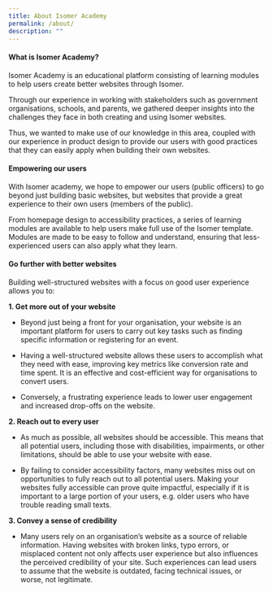```yaml
---
title: About Isomer Academy
permalink: /about/
description: ""
---
```

#### **What is Isomer Academy?** ####
Isomer Academy is an educational platform consisting of learning modules to help users create better websites through Isomer. 

Through our experience in working with stakeholders such as government organisations, schools, and parents, we gathered deeper insights into the challenges they face in both creating and using Isomer websites. 

Thus, we wanted to make use of our knowledge in this area, coupled with our experience in product design to provide our users with good practices that they can easily apply when building their own websites.

  

#### Empowering our users ####

With Isomer academy, we hope to empower our users (public officers) to go beyond just building basic websites, but websites that provide a great experience to their own users (members of the public).

From homepage design to accessibility practices, a series of learning modules are available to help users make full use of the Isomer template. Modules are made to be easy to follow and understand, ensuring that less-experienced users can also apply what they learn.

  

#### Go further with better websites ####

Building well-structured websites with a focus on good user experience allows you to:



**1. Get more out of your website**

- Beyond just being a front for your organisation, your website is an important platform for users to carry out key tasks such as finding specific information or registering for an event. 

- Having a well-structured website allows these users to accomplish what they need with ease, improving key metrics like conversion rate and time spent. It is an effective and cost-efficient way for organisations to convert users.

- Conversely, a frustrating experience leads to lower user engagement and increased drop-offs on the website.

  

**2.  Reach out to every user**
    
- As much as possible, all websites should be accessible. This means that all potential users, including those with disabilities, impairments, or other limitations, should be able to use your website with ease.

- By failing to consider accessibility factors, many websites miss out on opportunities to fully reach out to all potential users. Making your websites fully accessible can prove quite impactful, especially if it is important to a large portion of your users, e.g. older users who have trouble reading small texts.

  

**3.  Convey a sense of credibility**
    
- Many users rely on an organisation’s website as a source of reliable information. Having websites with broken links, typo errors, or misplaced content not only affects user experience but also influences the perceived credibility of your site. Such experiences can lead users to assume that the website is outdated, facing technical issues, or worse, not legitimate.